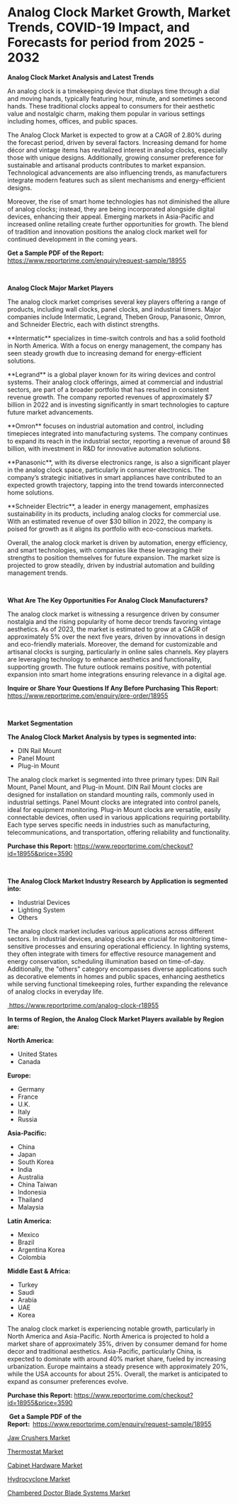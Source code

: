 <p><h1>Analog Clock Market Growth, Market Trends, COVID-19 Impact, and Forecasts for period from 2025 - 2032</h1></p><p><strong>Analog Clock Market Analysis and Latest Trends</strong></p>
<p><p>An analog clock is a timekeeping device that displays time through a dial and moving hands, typically featuring hour, minute, and sometimes second hands. These traditional clocks appeal to consumers for their aesthetic value and nostalgic charm, making them popular in various settings including homes, offices, and public spaces.</p><p>The Analog Clock Market is expected to grow at a CAGR of 2.80% during the forecast period, driven by several factors. Increasing demand for home décor and vintage items has revitalized interest in analog clocks, especially those with unique designs. Additionally, growing consumer preference for sustainable and artisanal products contributes to market expansion. Technological advancements are also influencing trends, as manufacturers integrate modern features such as silent mechanisms and energy-efficient designs. </p><p>Moreover, the rise of smart home technologies has not diminished the allure of analog clocks; instead, they are being incorporated alongside digital devices, enhancing their appeal. Emerging markets in Asia-Pacific and increased online retailing create further opportunities for growth. The blend of tradition and innovation positions the analog clock market well for continued development in the coming years.</p></p>
<p><strong>Get a Sample PDF of the Report:&nbsp;</strong> <a href="https://www.reportprime.com/enquiry/request-sample/18955?utm_campaign=1140&utm_medium=2&utm_source=Github&utm_content=ia&utm_term=19032025&utm_id=analog-clock">https://www.reportprime.com/enquiry/request-sample/18955</a></p>
<p>&nbsp;</p>
<p><strong>Analog Clock Major Market Players</strong></p>
<p><p>The analog clock market comprises several key players offering a range of products, including wall clocks, panel clocks, and industrial timers. Major companies include Intermatic, Legrand, Theben Group, Panasonic, Omron, and Schneider Electric, each with distinct strengths.</p><p>**Intermatic** specializes in time-switch controls and has a solid foothold in North America. With a focus on energy management, the company has seen steady growth due to increasing demand for energy-efficient solutions.</p><p>**Legrand** is a global player known for its wiring devices and control systems. Their analog clock offerings, aimed at commercial and industrial sectors, are part of a broader portfolio that has resulted in consistent revenue growth. The company reported revenues of approximately $7 billion in 2022 and is investing significantly in smart technologies to capture future market advancements.</p><p>**Omron** focuses on industrial automation and control, including timepieces integrated into manufacturing systems. The company continues to expand its reach in the industrial sector, reporting a revenue of around $8 billion, with investment in R&D for innovative automation solutions.</p><p>**Panasonic**, with its diverse electronics range, is also a significant player in the analog clock space, particularly in consumer electronics. The company’s strategic initiatives in smart appliances have contributed to an expected growth trajectory, tapping into the trend towards interconnected home solutions.</p><p>**Schneider Electric**, a leader in energy management, emphasizes sustainability in its products, including analog clocks for commercial use. With an estimated revenue of over $30 billion in 2022, the company is poised for growth as it aligns its portfolio with eco-conscious markets.</p><p>Overall, the analog clock market is driven by automation, energy efficiency, and smart technologies, with companies like these leveraging their strengths to position themselves for future expansion. The market size is projected to grow steadily, driven by industrial automation and building management trends.</p></p>
<p>&nbsp;</p>
<p><strong>What Are The Key Opportunities For Analog Clock Manufacturers?</strong></p>
<p><p>The analog clock market is witnessing a resurgence driven by consumer nostalgia and the rising popularity of home decor trends favoring vintage aesthetics. As of 2023, the market is estimated to grow at a CAGR of approximately 5% over the next five years, driven by innovations in design and eco-friendly materials. Moreover, the demand for customizable and artisanal clocks is surging, particularly in online sales channels. Key players are leveraging technology to enhance aesthetics and functionality, supporting growth. The future outlook remains positive, with potential expansion into smart home integrations ensuring relevance in a digital age.</p></p>
<p><strong>Inquire or Share Your Questions If Any Before Purchasing This Report:</strong> <a href="https://www.reportprime.com/enquiry/pre-order/18955?utm_campaign=1140&utm_medium=2&utm_source=Github&utm_content=ia&utm_term=19032025&utm_id=analog-clock">https://www.reportprime.com/enquiry/pre-order/18955</a></p>
<p>&nbsp;</p>
<p><strong>Market Segmentation</strong></p>
<p><strong>The Analog Clock Market Analysis by types is segmented into:</strong></p>
<p><ul><li>DIN Rail Mount</li><li>Panel Mount</li><li>Plug-in Mount</li></ul></p>
<p><p>The analog clock market is segmented into three primary types: DIN Rail Mount, Panel Mount, and Plug-in Mount. DIN Rail Mount clocks are designed for installation on standard mounting rails, commonly used in industrial settings. Panel Mount clocks are integrated into control panels, ideal for equipment monitoring. Plug-in Mount clocks are versatile, easily connectable devices, often used in various applications requiring portability. Each type serves specific needs in industries such as manufacturing, telecommunications, and transportation, offering reliability and functionality.</p></p>
<p><strong>Purchase this Report:&nbsp;</strong><a href="https://www.reportprime.com/checkout?id=18955&price=3590&utm_campaign=1140&utm_medium=2&utm_source=Github&utm_content=ia&utm_term=19032025&utm_id=analog-clock">https://www.reportprime.com/checkout?id=18955&price=3590</a></p>
<p>&nbsp;</p>
<p><strong>The Analog Clock Market Industry Research by Application is segmented into:</strong></p>
<p><ul><li>Industrial Devices</li><li>Lighting System</li><li>Others</li></ul></p>
<p><p>The analog clock market includes various applications across different sectors. In industrial devices, analog clocks are crucial for monitoring time-sensitive processes and ensuring operational efficiency. In lighting systems, they often integrate with timers for effective resource management and energy conservation, scheduling illumination based on time-of-day. Additionally, the "others" category encompasses diverse applications such as decorative elements in homes and public spaces, enhancing aesthetics while serving functional timekeeping roles, further expanding the relevance of analog clocks in everyday life.</p></p>
<p><a href="https://www.reportprime.com/analog-clock-r18955?utm_campaign=1140&utm_medium=2&utm_source=Github&utm_content=ia&utm_term=19032025&utm_id=analog-clock">&nbsp;https://www.reportprime.com/analog-clock-r18955</a></p>
<p><strong>In terms of Region, the Analog Clock Market Players available by Region are:</strong></p>
<p>
    <p> <strong> North America: </strong>
        <ul>
            <li>United States</li>
            <li>Canada</li>
        </ul>
        </p> 
    <p> <strong> Europe: </strong>
        <ul>
            <li>Germany</li>
            <li>France</li>
            <li>U.K.</li>
            <li>Italy</li>
            <li>Russia</li>
        </ul>
        </p> 
    <p> <strong> Asia-Pacific: </strong>
        <ul>
            <li>China</li>
            <li>Japan</li>
            <li>South Korea</li>
            <li>India</li>
            <li>Australia</li>
            <li>China Taiwan</li>
            <li>Indonesia</li>
            <li>Thailand</li>
            <li>Malaysia</li>
        </ul>
        </p> 
    <p> <strong> Latin America: </strong>
        <ul>
            <li>Mexico</li>
            <li>Brazil</li>
            <li>Argentina Korea</li>
            <li>Colombia</li>
        </ul>
        </p> 
    <p> <strong> Middle East & Africa: </strong>
        <ul>
            <li>Turkey</li>
            <li>Saudi</li>
            <li>Arabia</li>
            <li>UAE</li>
            <li>Korea</li>
        </ul>
    </p>
    </p>
<p><p>The analog clock market is experiencing notable growth, particularly in North America and Asia-Pacific. North America is projected to hold a market share of approximately 35%, driven by consumer demand for home decor and traditional aesthetics. Asia-Pacific, particularly China, is expected to dominate with around 40% market share, fueled by increasing urbanization. Europe maintains a steady presence with approximately 20%, while the USA accounts for about 25%. Overall, the market is anticipated to expand as consumer preferences evolve.</p></p>
<p><strong>Purchase this Report: </strong><a href="https://www.reportprime.com/checkout?id=18955&price=3590&utm_campaign=1140&utm_medium=2&utm_source=Github&utm_content=ia&utm_term=19032025&utm_id=analog-clock">https://www.reportprime.com/checkout?id=18955&price=3590</a></p>
<p>&nbsp;<strong>Get a Sample PDF of the Report:&nbsp;&nbsp;</strong><a href="https://www.reportprime.com/enquiry/request-sample/18955?utm_campaign=1140&utm_medium=2&utm_source=Github&utm_content=ia&utm_term=19032025&utm_id=analog-clock">https://www.reportprime.com/enquiry/request-sample/18955</a></p>
<p><strong></strong></p>
<p><p><a href="https://github.com/oeungcolesh0/Market-Research-Report-List-1/blob/main/jaw-crushers-market.md?utm_campaign=1140&utm_medium=2&utm_source=Github&utm_content=ia&utm_term=19032025&utm_id=analog-clock">Jaw Crushers Market</a></p><p><a href="https://github.com/porstgowinjq/Market-Research-Report-List-1/blob/main/thermostat-market.md?utm_campaign=1140&utm_medium=2&utm_source=Github&utm_content=ia&utm_term=19032025&utm_id=analog-clock">Thermostat Market</a></p><p><a href="https://github.com/ximensbisade/Market-Research-Report-List-1/blob/main/cabinet-hardware-market.md?utm_campaign=1140&utm_medium=2&utm_source=Github&utm_content=ia&utm_term=19032025&utm_id=analog-clock">Cabinet Hardware Market</a></p><p><a href="https://github.com/neiridionna/Market-Research-Report-List-1/blob/main/hydrocyclone-market.md?utm_campaign=1140&utm_medium=2&utm_source=Github&utm_content=ia&utm_term=19032025&utm_id=analog-clock">Hydrocyclone Market</a></p><p><a href="https://github.com/amagloeaad54/Market-Research-Report-List-1/blob/main/chambered-doctor-blade-systems-market.md?utm_campaign=1140&utm_medium=2&utm_source=Github&utm_content=ia&utm_term=19032025&utm_id=analog-clock">Chambered Doctor Blade Systems Market</a></p></p>